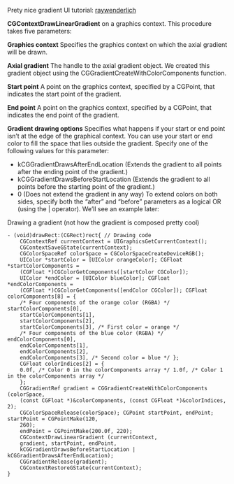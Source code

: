 Prety nice gradient UI tutorial: [raywenderlich](http://www.raywenderlich.com/90693/modern-core-graphics-with-swift-part-2) 

**CGContextDrawLinearGradient**
on a graphics context. This procedure takes five parameters:

**Graphics context**
Specifies the graphics context on which the axial gradient will be drawn.

**Axial gradient**
The handle to the axial gradient object. We created this gradient object using the CGGradientCreateWithColorComponents function.

**Start point**
A point on the graphics context, specified by a CGPoint, that indicates the start point of the gradient.

**End point**
A point on the graphics context, specified by a CGPoint, that indicates the end point of the gradient.

**Gradient drawing options**
Specifies what happens if your start or end point isn’t at the edge of the graphical context. You can use your start or end color to fill the space that lies outside the gradient. Specify one of the following values for this parameter:
- kCGGradientDrawsAfterEndLocation (Extends the gradient to all points after the ending point of the gradient.)
- kCGGradientDrawsBeforeStartLocation (Extends the gradient to all points before the starting point of the gradient.)
- 0 (Does not extend the gradient in any way)
To extend colors on both sides, specify both the “after” and “before” parameters as a
logical OR (using the | operator). We’ll see an example later:

Drawing a gradient (not how the gradient is composed pretty cool)
```objc
- (void)drawRect:(CGRect)rect{ // Drawing code
	CGContextRef currentContext = UIGraphicsGetCurrentContext();
	CGContextSaveGState(currentContext);
	CGColorSpaceRef colorSpace = CGColorSpaceCreateDeviceRGB();
	UIColor *startColor = [UIColor orangeColor]; CGFloat *startColorComponents =
	(CGFloat *)CGColorGetComponents([startColor CGColor]);
	UIColor *endColor = [UIColor blueColor]; CGFloat *endColorComponents =
	(CGFloat *)CGColorGetComponents([endColor CGColor]); CGFloat colorComponents[8] = {
	/* Four components of the orange color (RGBA) */ startColorComponents[0],
	startColorComponents[1],
	startColorComponents[2],
	startColorComponents[3], /* First color = orange */
	/* Four components of the blue color (RGBA) */ endColorComponents[0],
	endColorComponents[1],
	endColorComponents[2],
	endColorComponents[3], /* Second color = blue */ };
	CGFloat colorIndices[2] = {
	0.0f, /* Color 0 in the colorComponents array */ 1.0f, /* Color 1 in the colorComponents array */
	};
	CGGradientRef gradient = CGGradientCreateWithColorComponents (colorSpace,
	(const CGFloat *)&colorComponents, (const CGFloat *)&colorIndices, 2);
	CGColorSpaceRelease(colorSpace); CGPoint startPoint, endPoint; startPoint = CGPointMake(120,
	260);
	endPoint = CGPointMake(200.0f, 220);
	CGContextDrawLinearGradient (currentContext,
	gradient, startPoint, endPoint,
	kCGGradientDrawsBeforeStartLocation | kCGGradientDrawsAfterEndLocation);
	CGGradientRelease(gradient);
	CGContextRestoreGState(currentContext); 
}
```

